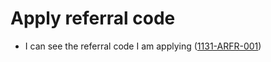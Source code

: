 # Apply referral code

- I can see the referral code I am applying (<a name="1131-ARFR-001" href="#1131-ARFR-001">1131-ARFR-001</a>)
